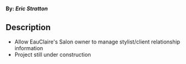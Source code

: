 #### By: _Eric Stratton_

## Description
* Allow EauClaire's Salon owner to manage stylist/client relationship information
* Project still under construction